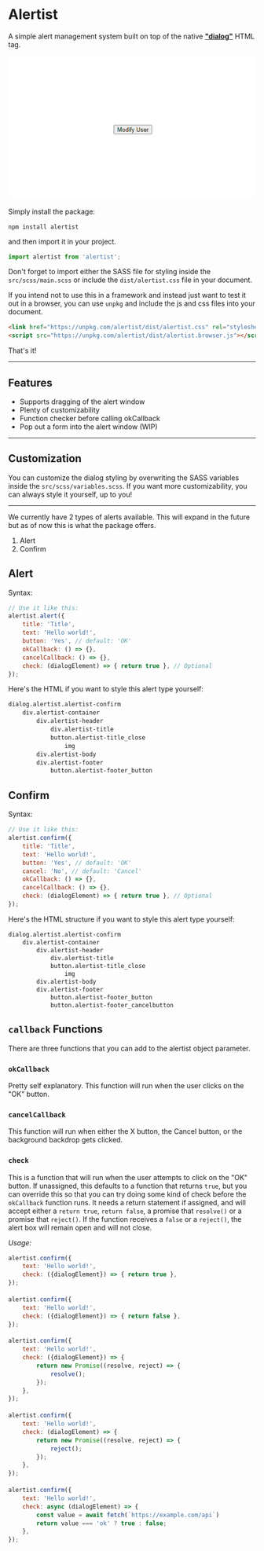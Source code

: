 # Alertist

A simple alert management system built on top of the native [**"dialog"**](https://developer.mozilla.org/en-US/docs/Web/HTML/Element/dialog) HTML tag.

![Demo of the Alertist Package](src/demo.gif "Demo of the Alertist Package")

Simply install the package:

```
npm install alertist
```

and then import it in your project.

```javascript
import alertist from 'alertist';
```

Don't forget to import either the SASS file for styling inside the
`src/scss/main.scss` or include the `dist/alertist.css` file in your
document.

If you intend not to use this in a framework and instead just want to test
it out in a browser, you can use `unpkg` and include the js and css files into
your document.

```html
<link href="https://unpkg.com/alertist/dist/alertist.css" rel="stylesheet">
<script src="https://unpkg.com/alertist/dist/alertist.browser.js"></script>
```

That's it!

---

## Features

- Supports dragging of the alert window
- Plenty of customizability
- Function checker before calling okCallback
- Pop out a form into the alert window (WIP)

---

## Customization

You can customize the dialog styling by overwriting the SASS variables inside the
`src/scss/variables.scss`. If you want more customizability, you can always style it
yourself, up to you!

---

We currently have 2 types of alerts available. This will expand in the future but
as of now this is what the package offers.

1. Alert
2. Confirm

## Alert

Syntax:
```javascript
// Use it like this:
alertist.alert({
	title: 'Title',
	text: 'Hello world!',
	button: 'Yes', // default: 'OK'
	okCallback: () => {},
	cancelCallback: () => {},
	check: (dialogElement) => { return true }, // Optional
});
```

Here's the HTML if you want to style this alert type yourself:
```html
dialog.alertist.alertist-confirm
	div.alertist-container
		div.alertist-header
			div.alertist-title
			button.alertist-title_close
				img
		div.alertist-body
		div.alertist-footer
			button.alertist-footer_button
```

## Confirm

Syntax:
```javascript
// Use it like this:
alertist.confirm({
	title: 'Title',
	text: 'Hello world!',
	button: 'Yes', // default: 'OK'
	cancel: 'No', // default: 'Cancel'
	okCallback: () => {},
	cancelCallback: () => {},
	check: (dialogElement) => { return true }, // Optional
});
```

Here's the HTML structure if you want to style this alert type yourself:
```
dialog.alertist.alertist-confirm
	div.alertist-container
		div.alertist-header
			div.alertist-title
			button.alertist-title_close
				img
		div.alertist-body
		div.alertist-footer
			button.alertist-footer_button
			button.alertist-footer_cancelbutton
```

## `callback` Functions

There are three functions that you can add to the alertist object parameter.

### `okCallback`

Pretty self explanatory. This function will run when the user clicks on the "OK" button.

### `cancelCallback`

This function will run when either the X button, the Cancel button, or the background backdrop
gets clicked.

### `check`

This is a function that will run when the user attempts to click on the "OK" button. If unassigned,
this defaults to a function that returns `true`, but you can override this so that you can try doing
some kind of check before the `okCallback` function runs. It needs a return statement if assigned, and 
will accept either a `return true`, `return false`, a promise that `resolve()` or a promise that
`reject()`. If the function receives a `false` or a `reject()`, the alert box will remain open and will
not close.

*Usage:*
```javascript
alertist.confirm({
	text: 'Hello world!',
	check: ({dialogElement}) => { return true },
});

alertist.confirm({
	text: 'Hello world!',
	check: ({dialogElement}) => { return false },
});

alertist.confirm({
	text: 'Hello world!',
	check: ({dialogElement}) => {
		return new Promise((resolve, reject) => {
			resolve();
		});
	},
});

alertist.confirm({
	text: 'Hello world!',
	check: (dialogElement) => {
		return new Promise((resolve, reject) => {
			reject();
		});
	},
});

alertist.confirm({
	text: 'Hello world!',
	check: async (dialogElement) => {
		const value = await fetch(`https://example.com/api`)
		return value === 'ok' ? true : false;
	},
});
```
